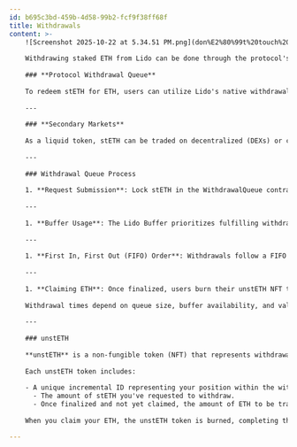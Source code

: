 ```yaml
---
id: b695c3bd-459b-4d58-99b2-fcf9f38ff68f
title: Withdrawals
content: >- 
    ![Screenshot 2025-10-22 at 5.34.51 PM.png](don%E2%80%99t%20touch%20HTML%20layout%20in%20progress/Screenshot_2025-10-22_at_5.34.51_PM.png)
    
    Withdrawing staked ETH from Lido can be done through the protocol's **Withdrawal Queue** or by swapping stETH on **secondary markets**, providing flexibility for users based on their needs and market conditions.
    
    ### **Protocol Withdrawal Queue**
    
    To redeem stETH for ETH, users can utilize Lido's native withdrawal process. By placing stETH in the Withdrawal Queue, users join a First-In-First-Out (FIFO) line. The maximum withdrawable ETH amount matches the stETH provided for redemption and cannot exceed this amount. While in the queue, users remain exposed to slashing risks — this prevents attempts to avoid losses that are socialized across the protocol. Withdrawal time depends on the queue size, Ethereum's validator exit rate, and the available ETH in the Lido Buffer. Estimated wait times are displayed before submitting or checking requests on the [stake.lido.fi](http://stake.lido.fi/) interface. Details of the estimation algorithm are available [here](https://github.com/lidofinance/withdrawals-api/blob/develop/how-estimation-works.md).
    
    ---
    
    ### **Secondary Markets**
    
    As a liquid token, stETH can be traded on decentralized (DEXs) or centralized exchanges (CEXs) without waiting for the unstaking process. Selling stETH for ETH or other assets provides instant liquidity, but the price may differ from ETH based on market supply and demand. Unlike stablecoins, stETH is intentionally not pegged to ETH.
    
    ---
    
    ### Withdrawal Queue Process
    
    1. **Request Submission**: Lock stETH in the WithdrawalQueue contract to initiate withdrawal and receive an unstETH NFT (see below) representing the queued position and projected ETH amount.
    
    ---
    
    1. **Buffer Usage**: The Lido Buffer prioritizes fulfilling withdrawals using available ETH. If insufficient, validators are exited to meet the demand.
    
    ---
    
    1. **First In, First Out (FIFO) Order**: Withdrawals follow a FIFO order, finalized in daily batches when the AccountingOracle updates protocol balances and burns the corresponding stETH.
    
    ---
    
    1. **Claiming ETH**: Once finalized, users burn their unstETH NFT to receive ETH, completing the process.
    
    Withdrawal times depend on queue size, buffer availability, and validator exit dynamics. High demand may increase wait times, with secondary markets providing an alternative for quick liquidity
    
    ---
    
    ### unstETH
    
    **unstETH** is a non-fungible token (NFT) that represents withdrawal requests you've placed in the protocol. When you initiate a withdrawal, unstETH is minted to represent your position in the withdrawal queue. This token is transferable and can potentially be integrated into DeFi applications.
    
    Each unstETH token includes:
    
    - A unique incremental ID representing your position within the withdrawal queue.
      - The amount of stETH you've requested to withdraw.
      - Once finalized and not yet claimed, the amount of ETH to be transferred to you.
    
    When you claim your ETH, the unstETH token is burned, completing the withdrawal process.

---
```

